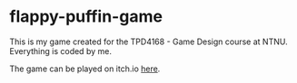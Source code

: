 # flappy-puffin-game

This is my game created for the TPD4168 - Game Design course at NTNU. Everything is coded by me.

The game can be played on itch.io [here](https://henrigli.itch.io/lundi).
